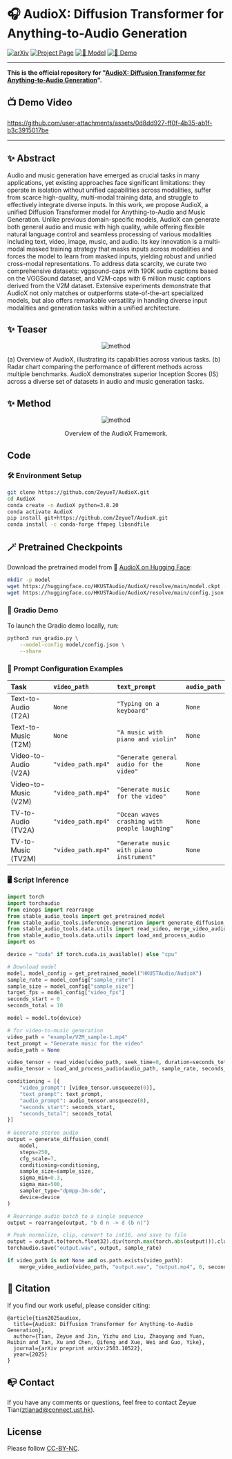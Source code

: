 # 🎧 AudioX: Diffusion Transformer for Anything-to-Audio Generation

[![arXiv](https://img.shields.io/badge/arXiv-2503.10522-brightgreen.svg?style=flat-square)](https://arxiv.org/abs/2503.10522)
[![Project Page](https://img.shields.io/badge/GitHub.io-Project-blue?logo=Github&style=flat-square)](https://zeyuet.github.io/AudioX/)
[![🤗 Model](https://img.shields.io/badge/%F0%9F%A4%97%20Hugging%20Face-Model-blue)](https://huggingface.co/HKUSTAudio/AudioX)
[![🤗 Demo](https://img.shields.io/badge/%F0%9F%A4%97%20Hugging%20Face-Demo-blue)](https://huggingface.co/spaces/Zeyue7/AudioX)

---

**This is the official repository for "[AudioX: Diffusion Transformer for Anything-to-Audio Generation](https://arxiv.org/pdf/2503.10522)".**


## 📺 Demo Video

https://github.com/user-attachments/assets/0d8dd927-ff0f-4b35-ab1f-b3c3915017be

---


## ✨ Abstract

Audio and music generation have emerged as crucial tasks in many applications, yet existing approaches face significant limitations: they operate in isolation without unified capabilities across modalities, suffer from scarce high-quality, multi-modal training data, and struggle to effectively integrate diverse inputs. In this work, we propose AudioX, a unified Diffusion Transformer model for Anything-to-Audio and Music Generation. Unlike previous domain-specific models, AudioX can generate both general audio and music with high quality, while offering flexible natural language control and seamless processing of various modalities including text, video, image, music, and audio. Its key innovation is a multi-modal masked training strategy that masks inputs across modalities and forces the model to learn from masked inputs, yielding robust and unified cross-modal representations. To address data scarcity, we curate two comprehensive datasets: vggsound-caps with 190K audio captions based on the VGGSound dataset, and V2M-caps with 6 million music captions derived from the V2M dataset. Extensive experiments demonstrate that AudioX not only matches or outperforms state-of-the-art specialized models, but also offers remarkable versatility in handling diverse input modalities and generation tasks within a unified architecture.


## ✨ Teaser

<p align="center">
  <img src="https://github.com/user-attachments/assets/ea723225-f9c8-4ca2-8837-2c2c08189bdd" alt="method">
</p>
<p style="text-align: left;">(a) Overview of AudioX, illustrating its capabilities across various tasks. (b) Radar chart comparing the performance of different methods across multiple benchmarks. AudioX demonstrates superior Inception Scores (IS) across a diverse set of datasets in audio and music generation tasks.</p>


## ✨ Method

<p align="center">
  <img src="https://github.com/user-attachments/assets/94ea3df0-8c66-4259-b681-791ee41bada8" alt="method">
</p>
<p align="center">Overview of the AudioX Framework.</p>



## Code


### 🛠️ Environment Setup

```bash
git clone https://github.com/ZeyueT/AudioX.git
cd AudioX
conda create -n AudioX python=3.8.20
conda activate AudioX
pip install git+https://github.com/ZeyueT/AudioX.git
conda install -c conda-forge ffmpeg libsndfile

```

## 🪄 Pretrained Checkpoints

Download the pretrained model from 🤗 [AudioX on Hugging Face](https://huggingface.co/HKUSTAudio/AudioX):

```bash
mkdir -p model
wget https://huggingface.co/HKUSTAudio/AudioX/resolve/main/model.ckpt -O model/model.ckpt
wget https://huggingface.co/HKUSTAudio/AudioX/resolve/main/config.json -O model/config.json
```

### 🤗 Gradio Demo

To launch the Gradio demo locally, run:

```bash
python3 run_gradio.py \
    --model-config model/config.json \
    --share
```


### 🎯 Prompt Configuration Examples

| Task                 | `video_path`       | `text_prompt`                                 | `audio_path` |
|:---------------------|:-------------------|:----------------------------------------------|:-------------|
| Text-to-Audio (T2A)  | `None`             | `"Typing on a keyboard"`                      | `None`       |
| Text-to-Music (T2M)  | `None`             | `"A music with piano and violin"`             | `None`       |
| Video-to-Audio (V2A) | `"video_path.mp4"` | `"Generate general audio for the video"`      | `None`       |
| Video-to-Music (V2M) | `"video_path.mp4"` | `"Generate music for the video"`              | `None`       |
| TV-to-Audio (TV2A)   | `"video_path.mp4"` | `"Ocean waves crashing with people laughing"` | `None`       |
| TV-to-Music (TV2M)   | `"video_path.mp4"` | `"Generate music with piano instrument"`      | `None`       |

### 🖥️ Script Inference

```python
import torch
import torchaudio
from einops import rearrange
from stable_audio_tools import get_pretrained_model
from stable_audio_tools.inference.generation import generate_diffusion_cond
from stable_audio_tools.data.utils import read_video, merge_video_audio
from stable_audio_tools.data.utils import load_and_process_audio
import os

device = "cuda" if torch.cuda.is_available() else "cpu"

# Download model
model, model_config = get_pretrained_model("HKUSTAudio/AudioX")
sample_rate = model_config["sample_rate"]
sample_size = model_config["sample_size"]
target_fps = model_config["video_fps"]
seconds_start = 0
seconds_total = 10

model = model.to(device)

# for video-to-music generation
video_path = "example/V2M_sample-1.mp4"
text_prompt = "Generate music for the video" 
audio_path = None

video_tensor = read_video(video_path, seek_time=0, duration=seconds_total, target_fps=target_fps)
audio_tensor = load_and_process_audio(audio_path, sample_rate, seconds_start, seconds_total)

conditioning = [{
    "video_prompt": [video_tensor.unsqueeze(0)],        
    "text_prompt": text_prompt,
    "audio_prompt": audio_tensor.unsqueeze(0),
    "seconds_start": seconds_start,
    "seconds_total": seconds_total
}]
    
# Generate stereo audio
output = generate_diffusion_cond(
    model,
    steps=250,
    cfg_scale=7,
    conditioning=conditioning,
    sample_size=sample_size,
    sigma_min=0.3,
    sigma_max=500,
    sampler_type="dpmpp-3m-sde",
    device=device
)

# Rearrange audio batch to a single sequence
output = rearrange(output, "b d n -> d (b n)")

# Peak normalize, clip, convert to int16, and save to file
output = output.to(torch.float32).div(torch.max(torch.abs(output))).clamp(-1, 1).mul(32767).to(torch.int16).cpu()
torchaudio.save("output.wav", output, sample_rate)

if video_path is not None and os.path.exists(video_path):
    merge_video_audio(video_path, "output.wav", "output.mp4", 0, seconds_total)

```


## 🚀 Citation

If you find our work useful, please consider citing:

```
@article{tian2025audiox,
  title={AudioX: Diffusion Transformer for Anything-to-Audio Generation},
  author={Tian, Zeyue and Jin, Yizhu and Liu, Zhaoyang and Yuan, Ruibin and Tan, Xu and Chen, Qifeng and Xue, Wei and Guo, Yike},
  journal={arXiv preprint arXiv:2503.10522},
  year={2025}
}
```

## 📭 Contact

If you have any comments or questions, feel free to contact Zeyue Tian(ztianad@connect.ust.hk).

## License

Please follow [CC-BY-NC](./LICENSE).
